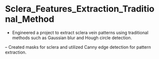 # Sclera_Features_Extraction_Traditional_Method

- Engineered a project to extract sclera vein patterns using traditional methods such as Gaussian blur and Hough
circle detection.

– Created masks for sclera and utilized Canny edge detection for pattern extraction.
